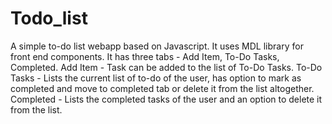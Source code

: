 # Todo_list
A simple to-do list webapp based on Javascript. It uses MDL library for front end components.
It has three tabs - Add Item, To-Do Tasks, Completed.
Add Item - Task can be added to the list of To-Do Tasks.
To-Do Tasks - Lists the current list of to-do of the user, has option to mark as completed and move to completed tab or delete it from the list altogether.
Completed - Lists the completed tasks of the user and an option to delete it from the list.

